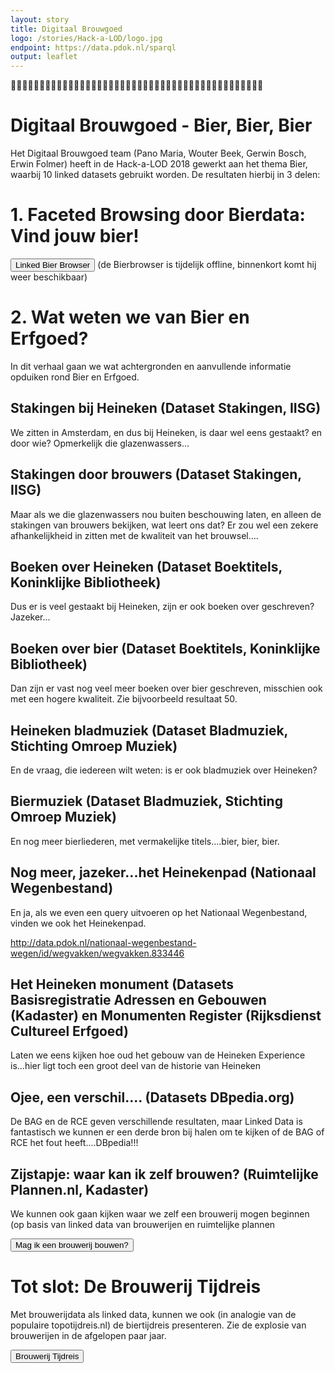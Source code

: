 ```yaml
---
layout: story
title: Digitaal Brouwgoed
logo: /stories/Hack-a-LOD/logo.jpg
endpoint: https://data.pdok.nl/sparql
output: leaflet
---
```


🍺🍺🍺🍺🍺🍺🍺🍺🍺🍺🍺🍺🍺🍺🍺🍺🍺🍺🍺🍺🍺🍺🍺🍺🍺🍺🍺🍺🍺🍺🍺🍺🍺🍺🍺🍺🍺🍺🍺🍺🍺🍺🍺🍺

# Digitaal Brouwgoed - Bier, Bier, Bier 
Het Digitaal Brouwgoed team (Pano Maria, Wouter Beek, Gerwin Bosch, Erwin Folmer) heeft in de Hack-a-LOD 2018 gewerkt aan het thema Bier, waarbij 10 linked datasets gebruikt worden. De resultaten hierbij in 3 delen:

# 1. Faceted Browsing door Bierdata: Vind jouw bier!

<a href="http://hackalod.triply.cc"><button>Linked Bier Browser</button></a>
(de Bierbrowser is tijdelijk offline, binnenkort komt hij weer beschikbaar)

# 2. Wat weten we van Bier en Erfgoed?
In dit verhaal gaan we wat achtergronden en aanvullende informatie opduiken rond Bier en Erfgoed.

## Stakingen bij Heineken (Dataset Stakingen, IISG)
We zitten in Amsterdam, en dus bij Heineken, is daar wel eens gestaakt? en door wie?
Opmerkelijk die glazenwassers...

<div data-query
     data-query-endpoint="https://api.krr.triply.cc/datasets/Kadaster/stakingen/services/endpoint/sparql"
     data-query-sparql="stakingen-heineken.rq">
</div>

## Stakingen door brouwers (Dataset Stakingen, IISG)
Maar als we die glazenwassers nou buiten beschouwing laten, en alleen de stakingen van brouwers bekijken, wat leert ons dat?
Er zou wel een zekere afhankelijkheid in zitten met de kwaliteit van het brouwsel....

<div data-query
     data-query-endpoint="https://api.krr.triply.cc/datasets/Kadaster/stakingen/services/endpoint/sparql"
     data-query-sparql="stakingen-brouwers.rq">
</div>

## Boeken over Heineken (Dataset Boektitels, Koninklijke Bibliotheek)
Dus er is veel gestaakt bij Heineken, zijn er ook boeken over geschreven?
Jazeker...

<div data-query
     data-query-endpoint="https://api.krr.triply.cc/datasets/Kadaster/geosoup2/services/geosoup/sparql"
     data-query-sparql="boeken-heineken.rq">
</div>

## Boeken over bier (Dataset Boektitels, Koninklijke Bibliotheek)
Dan zijn er vast nog veel meer boeken over bier geschreven, misschien ook met een hogere kwaliteit. Zie bijvoorbeeld resultaat 50.

<div data-query
     data-query-endpoint="https://api.krr.triply.cc/datasets/Kadaster/geosoup2/services/geosoup/sparql"
     data-query-sparql="boeken-bier.rq">
</div>

## Heineken bladmuziek (Dataset Bladmuziek, Stichting Omroep Muziek)
En de vraag, die iedereen wilt weten: is er ook bladmuziek over Heineken?

<div data-query
     data-query-sparql="muziek-heineken.rq">
</div>

## Biermuziek (Dataset Bladmuziek, Stichting Omroep Muziek)
En nog meer bierliederen, met vermakelijke titels....bier, bier, bier.

<div data-query
     data-query-sparql="muziek-bier.rq">
</div>

## Nog meer, jazeker...het Heinekenpad (Nationaal Wegenbestand)
En ja, als we even een query uitvoeren op het Nationaal Wegenbestand, vinden we ook het Heinekenpad.

<a href="http://data.pdok.nl/nationaal-wegenbestand-wegen/id/wegvakken/wegvakken.833446">http://data.pdok.nl/nationaal-wegenbestand-wegen/id/wegvakken/wegvakken.833446</a>

## Het Heineken monument (Datasets Basisregistratie Adressen en Gebouwen (Kadaster) en Monumenten Register (Rijksdienst Cultureel Erfgoed)
Laten we eens kijken hoe oud het gebouw van de Heineken Experience is...hier ligt toch een groot deel van de historie van Heineken

<div data-query
     data-query-sparql="monument-heineken.rq">
</div>

## Ojee, een verschil.... (Datasets DBpedia.org)
De BAG en de RCE geven verschillende resultaten, maar Linked Data is fantastisch we kunnen er een derde bron bij halen om te kijken of de BAG of RCE het fout heeft....DBpedia!!!

<div data-query
     data-query-sparql="monument-heineken-dbpedia.rq">
</div>

## Zijstapje: waar kan ik zelf brouwen? (Ruimtelijke Plannen.nl, Kadaster)

We kunnen ook gaan kijken waar we zelf een brouwerij mogen beginnen (op basis van linked data van brouwerijen en ruimtelijke plannen

<a href="http://kadaster.semaku.com/ProeftuinOK/ZoekBedrijfslocatie/?#/map"><button>Mag ik een brouwerij bouwen?</button></a>

# Tot slot: De Brouwerij Tijdreis
Met brouwerijdata als linked data, kunnen we ook (in analogie van de populaire topotijdreis.nl) de biertijdreis presenteren. Zie de explosie van brouwerijen in de afgelopen paar jaar.

<a href="http://gerwinbosch.nl/Hackalod-2018/"><button>Brouwerij Tijdreis</button></a>
